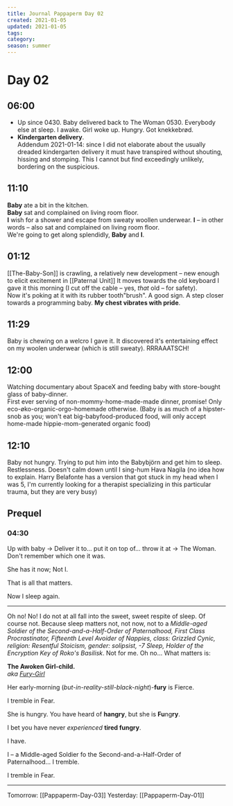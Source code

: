 ```yaml
---
title: Journal Pappaperm Day 02
created: 2021-01-05
updated: 2021-01-05
tags:
category:
season: summer
---
```


# Day 02

## 06:00
- Up since 0430. Baby delivered back to The Woman 0530. Everybody else at sleep. I awake. Girl woke up. Hungry. Got knekkebrød.  
- **Kindergarten delivery**.  
 Addendum 2021-01-14: since I did not elaborate about the usually dreaded kindergarten delivery it must have transpired without shouting, hissing and stomping.
  This I cannot but find exceedingly unlikely, bordering on the suspicious.

## 11:10
**Baby** ate a bit in the kitchen.  
**Baby** sat and complained on living room floor.  
**I** wish for a shower and escape from sweaty woollen underwear. **I** – in other words – also sat and complained on living room floor.  
We're going to get along splendidly, **Baby** and **I**.  

## 01:12
[[The-Baby-Son]] is crawling, a relatively new development – new enough to elicit excitement in [[Paternal Unit]]
It moves towards the old keyboard I gave it this morning (I cut off the cable – yes, *that* old – for safety).  
Now it's poking at it with its rubber tooth"brush". A good sign. A step closer towards a programming baby. **My chest vibrates with pride**.
## 11:29
Baby is chewing on a welcro I gave it. It discovered it's entertaining effect on my woolen underwear (which is still sweaty). RRRAAATSCH!
## 12:00
Watching documentary about SpaceX and feeding baby with store-bought glass of baby-dinner.  
First ever serving of non-mommy-home-made-made dinner, promise! Only eco-øko-organic-orgo-homemade otherwise. (Baby is as much of a hipster-snob as you; won't eat big-babyfood-produced food, will only accept home-made hippie-mom-generated organic food)

## 12:10
Baby not hungry. Trying to put him into the Babybjörn and get him to sleep. Restlessness. Doesn't calm down until I sing-hum Hava Nagila (no idea how to explain. Harry Belafonte has a version that got stuck in my head when I was 5, I'm currently looking for a therapist specializing in this particular trauma, but they are very busy)


## Prequel
### 04:30
Up with baby → Deliver it to… put it on top of… throw it at → The Woman. Don't remember which one it was.  

She has it now; Not I.  

That is all that matters.

Now I sleep again.  

---

Oh no! No! I do not at all fall into the sweet, sweet respite of sleep. Of course not. Because sleep matters not, not now, not to a *Middle-aged Soldier of the Second-and-a-Half-Order of Paternalhood, First Class Procrastinator, Fifteenth Level Avoider of Nappies, class: Grizzled Cynic, religion: Resentful Stoicism, gender: solipsist, -7 Sleep, Holder of the Encryption Key of Roko's Basilisk*. Not for me. Oh no… What matters is:

**The Awoken Girl-child.**  
*aka [Fury-Girl](Fury-Girl.md)*

Her early-morning (*but-in-reality-still-black-night*)-**fury** is Fierce.  

I tremble in Fear.  

She is hungry. You have heard of **hangry**, but she is **Fu**ng**ry**.

I bet you have never *experienced* **tired fungry**.  

I have.  

I – a Middle-aged Soldier fo the Second-and-a-Half-Order of Paternalhood… I tremble.

I tremble in Fear.  

---

Tomorrow: [[Pappaperm-Day-03]]
Yesterday: [[Pappaperm-Day-01]]  